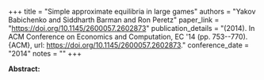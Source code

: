 +++
title = "Simple approximate equilibria in large games"
authors = "Yakov Babichenko and Siddharth Barman and Ron Peretz"
paper_link = "https://doi.org/10.1145/2600057.2602873"
publication_details = "(2014). In ACM Conference on Economics and Computation,  EC '14 (pp. 753--770). {ACM}, url: <a href='https://doi.org/10.1145/2600057.2602873' target='_blank'>https://doi.org/10.1145/2600057.2602873</a>."
conference_date = "2014"
notes = ""
+++

<b>Abstract:</b>
